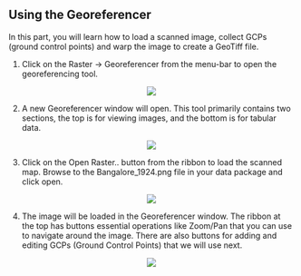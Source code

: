 ## Using the Georeferencer

In this part, you will learn how to load a scanned image, collect GCPs (ground control points) and warp the image to create a GeoTiff file.

1. Click on the Raster → Georeferencer from the menu-bar to open the georeferencing tool.

<p align="center">
   <img src="../images/georeference/georef_1.png" >
</p>


2. A new Georeferencer window will open. This tool primarily contains two sections, the top is for viewing images, and the bottom is for tabular data.
<p align="center">
   <img src="../images/georeference/georef_2.png" >
</p>

3. Click on the Open Raster.. button from the ribbon to load the scanned map. Browse to the Bangalore_1924.png file in your data package and click open.
<p align="center">
   <img src="../images/georeference/georef_3.png" >
</p>

4. The image will be loaded in the Georeferencer window. The ribbon at the top has buttons essential operations like Zoom/Pan that you can use to navigate around the image. There are also buttons for adding and editing GCPs (Ground Control Points) that we will use next.
<p align="center">
   <img src="../images/georeference/georef_4.png" >
</p>
